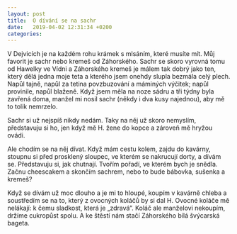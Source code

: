 ```yaml
---
layout: post
title:  O dívání se na sachr
date:   2019-04-02 12:31:34 +0200
categories: 
---
```


V Dejvicích je na každém rohu krámek s mlsáním, které musíte mít. Můj favorit je sachr nebo kremeš od Záhorského. Sachr se skoro vyrovná tomu od Hawelky ve Vídni a Záhorského kremeš je málem tak dobrý jako ten, který dělá jedna moje teta a kterého jsem onehdy slupla bezmála celý plech. Napůl tajně, napůl za tetina povzbuzování a máminých výčitek; napůl provinile, napůl blaženě. Když jsem měla na noze sádru a tři týdny byla zavřená doma, manžel mi nosil sachr (někdy i dva kusy najednou), aby mě to tolik nemrzelo.

Sachr si už nejspíš nikdy nedám. Taky na něj už skoro nemyslím, představuju si ho, jen když mě H. žene do kopce a zároveň mě hryžou ovádi. 

Ale chodím se na něj dívat. Když mám cestu kolem, zajdu do kavárny, stoupnu si před prosklený sloupec, ve kterém se nakrucují dorty, a dívám se. Představuju si, jak chutnají. Tvořím pořadí, ve kterém bych je snědla. Začnu cheescakem a skončím sachrem, nebo to bude bábovka, sušenka a kremeš?

Když se dívám už moc dlouho a je mi to hloupé, koupím v kavárně chleba a soustředím se na to, který z ovocných koláčů by si dal H. Ovocné koláče mě nelákají: k čemu sladkost, která je „zdravá“. Koláč ale manželovi nekoupím, držíme cukropůst spolu. A ke štěstí nám stačí Záhorského bílá švýcarská bageta.
